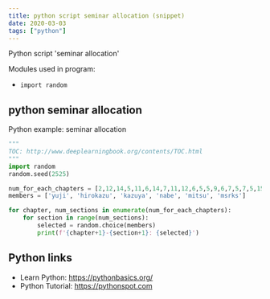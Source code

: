```yaml
---
title: python script seminar allocation (snippet)
date: 2020-03-03
tags: ["python"]
---
```

Python script 'seminar allocation'


Modules used in program: 
* `import random`

## python seminar allocation

Python example: seminar allocation

```python
"""
TOC: http://www.deeplearningbook.org/contents/TOC.html
"""
import random
random.seed(2525)

num_for_each_chapters = [2,12,14,5,11,6,14,7,11,12,6,5,5,9,6,7,5,7,5,15]
members = ['yuji', 'hirokazu', 'kazuya', 'nabe', 'mitsu', 'msrks']

for chapter, num_sections in enumerate(num_for_each_chapters):
    for section in range(num_sections):
        selected = random.choice(members)
        print(f'{chapter+1}-{section+1}: {selected}')

```

## Python links

- Learn Python: https://pythonbasics.org/
- Python Tutorial: https://pythonspot.com
